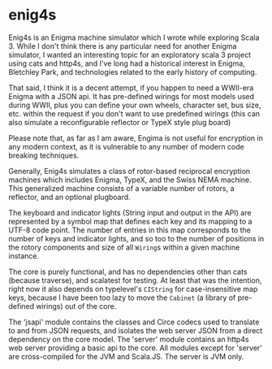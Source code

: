 # enig4s

Enig4s is an Enigma machine simulator which I wrote while exploring Scala 3.  While I don't think
there is any particular need for another Enigma simulator, I wanted an interesting topic for an exploratory
scala 3 project using cats and http4s, and I've long had a historical interest in Enigma, Bletchley
Park, and technologies related to the early history of computing.

That said, I think it is a decent attempt, if you happen to need a WWII-era Enigma with
a JSON api.  It has pre-defined wirings for most models used during WWII, plus you can define
your own wheels, character set, bus size, etc. within the request if you don't want to use
predefined wirings (this can also simulate a reconfigurable reflector or TypeX style plug board)

Please note that, as far as I am aware, Engima is not useful for encryption in any modern
context, as it is vulnerable to any number of modern code breaking techniques.

Generally, Enig4s simulates a class of rotor-based reciprocal encryption machines which includes Enigma, TypeX, and the
Swiss NEMA machine.  This generalized machine consists of a variable number of rotors, a reflector, and an optional plugboard.

The keyboard and indicator lights (String input and output in the API) are represented by a symbol map that defines
each key and its mapping to a UTF-8 code point. The number of entries in this map corresponds to the number of keys
and indicator lights, and so too to the number of positions in the rotory components and size of all `Wiring`s within
a given machine instance.

The core is purely functional, and has no dependencies other than cats (because traverse), and scalatest for testing.
At least that was the intention, right now it also depends on typelevel's `CIString` for case-insensitive map keys,
because I have been too lazy to move the `Cabinet` (a library of pre-defined wirings) out of the core.

The 'jsapi' module contains the classes and Circe codecs used to translate to and from JSON requests,
and isolates the web server JSON from a direct dependency on the core model.  The 'server' module contains an http4s web
server providing a basic api to the core. All modules except for 'server' are cross-compiled for the JVM and
Scala.JS. The server is JVM only. 
